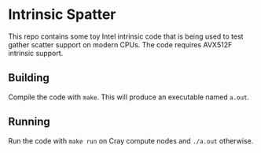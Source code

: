 # Intrinsic Spatter

This repo contains some toy Intel intrinsic code that is being used to test gather scatter support on modern CPUs. The code requires AVX512F intrinsic support. 

## Building

Compile the code with `make`. This will produce an executable named `a.out`. 

## Running

Run the code with `make run` on Cray compute nodes and `./a.out` otherwise.  
